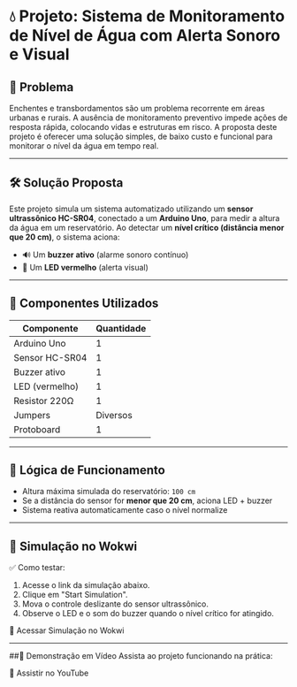 # 💧 Projeto: Sistema de Monitoramento de Nível de Água com Alerta Sonoro e Visual

## 📌 Problema

Enchentes e transbordamentos são um problema recorrente em áreas urbanas e rurais. A ausência de monitoramento preventivo impede ações de resposta rápida, colocando vidas e estruturas em risco. A proposta deste projeto é oferecer uma solução simples, de baixo custo e funcional para monitorar o nível da água em tempo real.

---

## 🛠️ Solução Proposta

Este projeto simula um sistema automatizado utilizando um **sensor ultrassônico HC-SR04**, conectado a um **Arduino Uno**, para medir a altura da água em um reservatório. Ao detectar um **nível crítico (distância menor que 20 cm)**, o sistema aciona:

- 🔊 Um **buzzer ativo** (alarme sonoro contínuo)
- 🚨 Um **LED vermelho** (alerta visual)

---

## 🧱 Componentes Utilizados

| Componente        | Quantidade |
|-------------------|------------|
| Arduino Uno       | 1          |
| Sensor HC-SR04    | 1          |
| Buzzer ativo      | 1          |
| LED (vermelho)    | 1          |
| Resistor 220Ω     | 1          |
| Jumpers           | Diversos   |
| Protoboard        | 1          |

---

## 🧠 Lógica de Funcionamento

- Altura máxima simulada do reservatório: `100 cm`
- Se a distância do sensor for **menor que 20 cm**, aciona LED + buzzer
- Sistema reativa automaticamente caso o nível normalize

---

## 🧪 Simulação no Wokwi
✅ Como testar:
1) Acesse o link da simulação abaixo.
2) Clique em "Start Simulation".
3) Mova o controle deslizante do sensor ultrassônico.
4) Observe o LED e o som do buzzer quando o nível crítico for atingido.

🔗 Acessar Simulação no Wokwi

---

##🎥 Demonstração em Vídeo
Assista ao projeto funcionando na prática:

🔗 Assistir no YouTube
